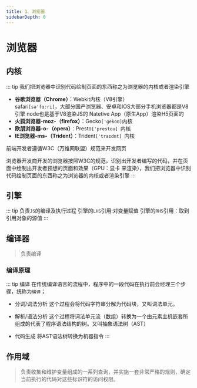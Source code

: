 ```yaml
---
title: 1、浏览器
sidebarDepth: 0
---
```


# 浏览器
## 内核
::: tip
我们把浏览器中识别代码绘制页面的东西称之为浏览器的内核或者渲染引擎
- **谷歌浏览器（Chrome）**：Webkit内核（V8引擎）<br>
	safari`[sə'fɑːri]`，大部分国产浏览器、安卓和IOS大部分手机浏览器都是V8引擎
	node也是基于V8渲染JS的
	Natetive App（原生App）渲染H5页面的
- **火狐浏览器-moz-（firefox）**：Gecko`['ɡekoʊ]`内核
- **欧朋浏览器-o-（opera）**：Presto`['prestou] `内核
- **IE浏览器-ms-（Trident）**：Trident`['traɪdnt] `内核

前端开发者遵循W3C（万维网联盟）规范来开发网页

浏览器开发商开发的浏览器按照W3C的规范，识别出开发者编写的代码，并在页面中绘制出开发者预想的页面和效果（GPU：显卡 来渲染），我们把浏览器中识别代码绘制页面的东西称之为浏览器的内核或者渲染引擎
:::
## 引擎
::: tip
负责`JS`的编译及执行过程
引擎的`LHS`引用:对变量赋值
引擎的`RHS`引用：取到引用对象的源值
:::
## 编译器
>负责编译
### 编译原理
::: tip 编译
在传统编译语言的流程中，程序中的一段代码在执行前会经理三个步骤，统称为`编译`；
- 分词/词法分析
  这个过程会将代码字符串分解为代码块，又叫词法单元。

- 解析/语法分析
  这个过程将词法单元流（数组）转换为一个由元素主机嵌套所组成的代表了程序语法结构的树。又叫抽象语法树（AST）

- 代码生成
  将AST语法树转换为机器指令
:::
## 作用域
>负责收集和维护变量组成的一系列查询，并实施一套非常严格的规则，确定当前执行的代码对这些标识符的访问权限。